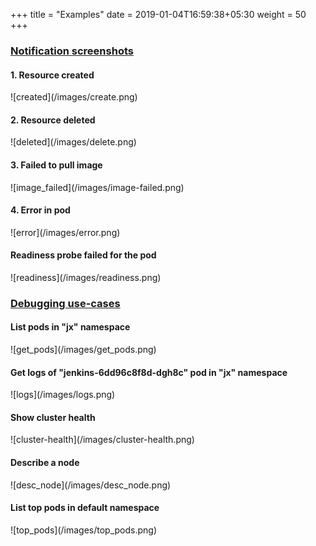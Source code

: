 +++
title = "Examples"
date = 2019-01-04T16:59:38+05:30
weight = 50
+++

<h3 class="section-head" id="h-notif-sc"><a href="#h-notif-sc">Notification screenshots</a></h3>
<h4>1. Resource created</h4>
![created](/images/create.png)

<h4>2. Resource deleted</h4>
![deleted](/images/delete.png)

<h4>3. Failed to pull image</h4>
![image_failed](/images/image-failed.png)

<h4>4. Error in pod</h4>
![error](/images/error.png)

<h4>Readiness probe failed for the pod</h4>
![readiness](/images/readiness.png)

<h3 class="section-head" id="h-examples"><a href="#h-examples">Debugging use-cases</a></h3>
<h4>List pods in "jx" namespace</h4>
![get_pods](/images/get_pods.png)

<h4>Get logs of "jenkins-6dd96c8f8d-dgh8c" pod in "jx" namespace</h4>
![logs](/images/logs.png)

<h4>Show cluster health</h4>
![cluster-health](/images/cluster-health.png)

<h4>Describe a node</h4>
![desc_node](/images/desc_node.png)

<h4>List top pods in default namespace</h4>
![top_pods](/images/top_pods.png)
